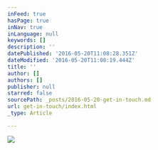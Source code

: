 ```yaml
---
inFeed: true
hasPage: true
inNav: true
inLanguage: null
keywords: []
description: ''
datePublished: '2016-05-20T11:08:28.351Z'
dateModified: '2016-05-20T11:08:19.444Z'
title: ''
author: []
authors: []
publisher: null
starred: false
sourcePath: _posts/2016-05-20-get-in-touch.md
url: get-in-touch/index.html
_type: Article

---
```

![](https://the-grid-user-content.s3-us-west-2.amazonaws.com/09e4f6cd-fca2-4998-bd23-e6be939e1dba.png)